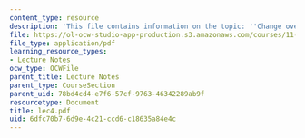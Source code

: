 ```yaml
---
content_type: resource
description: 'This file contains information on the topic: ''Change over Time''.'
file: https://ol-ocw-studio-app-production.s3.amazonaws.com/courses/11-204-planning-communications-and-digital-media-fall-2004/6dfc70b76d9e4c21ccd6c18635a84e4c_lec4.pdf
file_type: application/pdf
learning_resource_types:
- Lecture Notes
ocw_type: OCWFile
parent_title: Lecture Notes
parent_type: CourseSection
parent_uid: 78bd4cd4-e7f6-57cf-9763-46342289ab9f
resourcetype: Document
title: lec4.pdf
uid: 6dfc70b7-6d9e-4c21-ccd6-c18635a84e4c
---
```

